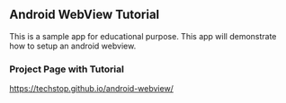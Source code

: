 ## Android WebView Tutorial

This is a sample app for educational purpose. This app will demonstrate how to setup an android webview.

### Project Page with Tutorial

<https://techstop.github.io/android-webview/>
